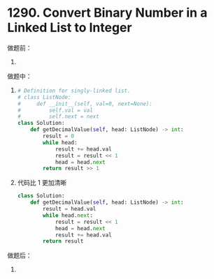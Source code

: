 # 1290. Convert Binary Number in a Linked List to Integer

做题前：

1. 



做题中：

1. ```python
   # Definition for singly-linked list.
   # class ListNode:
   #     def __init__(self, val=0, next=None):
   #         self.val = val
   #         self.next = next
   class Solution:
       def getDecimalValue(self, head: ListNode) -> int:
           result = 0
           while head:
               result += head.val
               result = result << 1
               head = head.next
           return result >> 1
   ```

2. 代码比 1 更加清晰

   ```python
   class Solution:
       def getDecimalValue(self, head: ListNode) -> int:
           result = head.val
           while head.next:
               result = result << 1
               head = head.next
               result += head.val
           return result
   ```

做题后：

1. 

